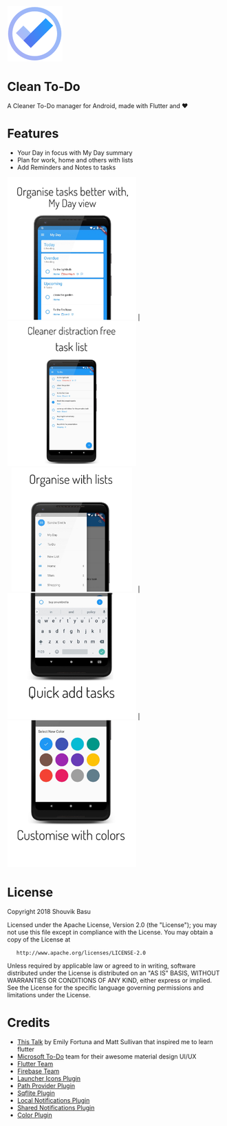 


![alt text](https://github.com/babanomania/CleanToDO/raw/master/images/logo.png?raw=true "Clean To-Do")
# Clean To-Do

A Cleaner To-Do manager for Android, made with Flutter and ❤️

# Features

* Your Day in focus with My Day summary
* Plan for work, home and others with lists 
* Add Reminders and Notes to tasks

<img src="https://github.com/babanomania/CleanToDO/raw/master/images/graphics/mockup_myday.png?raw=true" width="300"> | <img src="https://github.com/babanomania/CleanToDO/raw/master/images/graphics/mockup_listview.png?raw=true" width="300"> 
<img src="https://github.com/babanomania/CleanToDO/raw/master/images/graphics/mockup_lists.png?raw=true" width="280" style="padding-left:10px; padding-right:10px;"> | <img src="https://github.com/babanomania/CleanToDO/raw/master/images/graphics/mockup_quickadd.png?raw=true" width="300">
| <img src="https://github.com/babanomania/CleanToDO/raw/master/images/graphics/mockup_colors.png?raw=true" width="300">



# License

Copyright 2018 Shouvik Basu

   Licensed under the Apache License, Version 2.0 (the "License");
   you may not use this file except in compliance with the License.
   You may obtain a copy of the License at

       http://www.apache.org/licenses/LICENSE-2.0

   Unless required by applicable law or agreed to in writing, software
   distributed under the License is distributed on an "AS IS" BASIS,
   WITHOUT WARRANTIES OR CONDITIONS OF ANY KIND, either express or implied.
   See the License for the specific language governing permissions and
limitations under the License.

# Credits

* [This Talk](https://www.youtube.com/watch?v=iflV0D0d1zQ) by Emily Fortuna and Matt Sullivan that inspired me to learn flutter
* [Microsoft To-Do](https://todo.microsoft.com/en-us) team for their awesome material design UI/UX
* [Flutter Team](https://github.com/flutter/)
* [Firebase Team](https://firebase.google.com/docs/auth/)
* [Launcher Icons Plugin](https://github.com/franzsilva/flutter_launcher_icons)
* [Path Provider Plugin](https://github.com/flutter/plugins/tree/master/packages/path_provider)
* [Sqflite Plugin](https://github.com/tekartik/sqflite)
* [Local Notifications Plugin](https://github.com/MaikuB/flutter_local_notifications)
* [Shared Notifications Plugin](https://github.com/flutter/plugins/tree/master/packages/shared_preferences)
* [Color Plugin](http://github.com/MichaelFenwick/Color)


